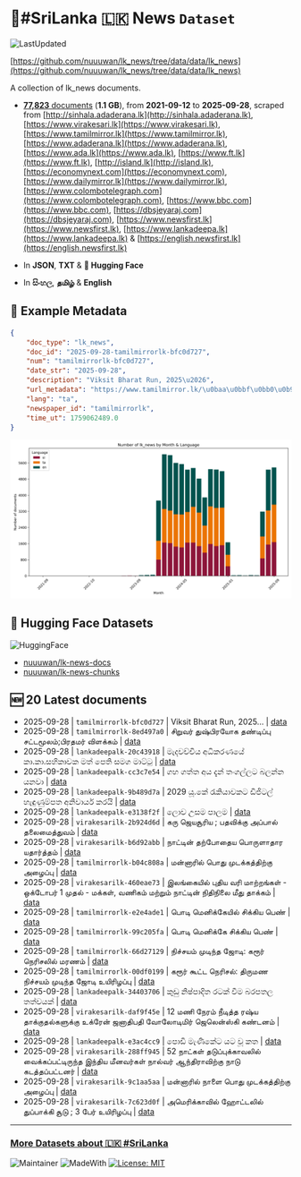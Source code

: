 # 📄#SriLanka 🇱🇰 News `Dataset`

![LastUpdated](https://img.shields.io/badge/last_updated-2025--09--28_18:07:32-green)

[https://github.com/nuuuwan/lk_news/tree/data/data/lk_news](https://github.com/nuuuwan/lk_news/tree/data/data/lk_news)

A collection of lk_news documents.

- [**77,823** documents](https://github.com/nuuuwan/lk_news/tree/data/data/lk_news) (**1.1 GB**), from **2021-09-12** to **2025-09-28**, scraped from [http://sinhala.adaderana.lk](http://sinhala.adaderana.lk), [https://www.virakesari.lk](https://www.virakesari.lk), [https://www.tamilmirror.lk](https://www.tamilmirror.lk), [https://www.adaderana.lk](https://www.adaderana.lk), [https://www.ada.lk](https://www.ada.lk), [https://www.ft.lk](https://www.ft.lk), [http://island.lk](http://island.lk), [https://economynext.com](https://economynext.com), [https://www.dailymirror.lk](https://www.dailymirror.lk), [https://www.colombotelegraph.com](https://www.colombotelegraph.com), [https://www.bbc.com](https://www.bbc.com), [https://dbsjeyaraj.com](https://dbsjeyaraj.com), [https://www.newsfirst.lk](https://www.newsfirst.lk), [https://www.lankadeepa.lk](https://www.lankadeepa.lk) & [https://english.newsfirst.lk](https://english.newsfirst.lk)

- In **JSON**, **TXT** & **🤗 Hugging Face**

- In **සිංහල**, **தமிழ்** & **English**

## 📝 Example Metadata

```json
{
    "doc_type": "lk_news",
    "doc_id": "2025-09-28-tamilmirrorlk-bfc0d727",
    "num": "tamilmirrorlk-bfc0d727",
    "date_str": "2025-09-28",
    "description": "Viksit Bharat Run, 2025\u2026",
    "url_metadata": "https://www.tamilmirror.lk/\u0baa\u0bbf\u0bb0\u0b9a\u0bbf\u0ba4\u0bcd\u0ba4-\u0b9a\u0bc6\u0baf\u0bcd\u0ba4\u0bbf/Viksit-Bharat-Run-2025/150-365424",
    "lang": "ta",
    "newspaper_id": "tamilmirrorlk",
    "time_ut": 1759062489.0
}
```

![Chart](https://raw.githubusercontent.com/nuuuwan/lk_news/refs/heads/data/data/lk_news/docs_by_month_and_lang.png)

## 🤗 Hugging Face Datasets

![HuggingFace](https://img.shields.io/badge/-HuggingFace-FDEE21?style=for-the-badge&logo=HuggingFace)

- [nuuuwan/lk-news-docs](https://huggingface.co/datasets/nuuuwan/lk-news-docs)
- [nuuuwan/lk-news-chunks](https://huggingface.co/datasets/nuuuwan/lk-news-chunks)

## 🆕 20 Latest documents

- 2025-09-28 | `tamilmirrorlk-bfc0d727` | Viksit Bharat Run, 2025… | [data](https://github.com/nuuuwan/lk_news/tree/data/data/lk_news/2020s/2025/2025-09-28-tamilmirrorlk-bfc0d727)
- 2025-09-28 | `tamilmirrorlk-8ed497a0` | சிறுவர் துஷ்பிரயோக தண்டிப்பு சட்டமூலம்;பிரதமர் விளக்கம் | [data](https://github.com/nuuuwan/lk_news/tree/data/data/lk_news/2020s/2025/2025-09-28-tamilmirrorlk-8ed497a0)
- 2025-09-28 | `lankadeepalk-20c43918` | මැදවච්චිය අධිකරණයේ කා.කා.සහිකාවක මත් පෙති සමග මාට්ටු | [data](https://github.com/nuuuwan/lk_news/tree/data/data/lk_news/2020s/2025/2025-09-28-lankadeepalk-20c43918)
- 2025-09-28 | `lankadeepalk-cc3c7e54` | ගහ ගත්ත අය දැන් තංගල්ලට බලන්න යනවා | [data](https://github.com/nuuuwan/lk_news/tree/data/data/lk_news/2020s/2025/2025-09-28-lankadeepalk-cc3c7e54)
- 2025-09-28 | `lankadeepalk-9b489d7a` | 2029 යූ.කේ රැකියාවකට ඩිජිටල් හැඳුණුම්පත අනිවාර්ය කරයි | [data](https://github.com/nuuuwan/lk_news/tree/data/data/lk_news/2020s/2025/2025-09-28-lankadeepalk-9b489d7a)
- 2025-09-28 | `lankadeepalk-e3138f2f` | ලොව උසම පාලම | [data](https://github.com/nuuuwan/lk_news/tree/data/data/lk_news/2020s/2025/2025-09-28-lankadeepalk-e3138f2f)
- 2025-09-28 | `virakesarilk-2b924d6d` | கரு ஜெயசூரிய ; பதவிக்கு அப்பால் தலைமைத்துவம் | [data](https://github.com/nuuuwan/lk_news/tree/data/data/lk_news/2020s/2025/2025-09-28-virakesarilk-2b924d6d)
- 2025-09-28 | `virakesarilk-b6d92abb` | நாட்டின் தற்போதைய பொருளாதார யதார்த்தம் | [data](https://github.com/nuuuwan/lk_news/tree/data/data/lk_news/2020s/2025/2025-09-28-virakesarilk-b6d92abb)
- 2025-09-28 | `tamilmirrorlk-b04c808a` | மன்னாரில் பொது முடக்கத்திற்கு அழைப்பு | [data](https://github.com/nuuuwan/lk_news/tree/data/data/lk_news/2020s/2025/2025-09-28-tamilmirrorlk-b04c808a)
- 2025-09-28 | `virakesarilk-460eae73` | இலங்கையில் புதிய வரி மாற்றங்கள் - ஒக்டோபர் 1 முதல் - மக்கள், வணிகம் மற்றும் நாட்டின் நிதிநிலை மீது தாக்கம் | [data](https://github.com/nuuuwan/lk_news/tree/data/data/lk_news/2020s/2025/2025-09-28-virakesarilk-460eae73)
- 2025-09-28 | `tamilmirrorlk-e2e4ade1` | பொடி மெனிக்கேயில் சிக்கிய பெண் | [data](https://github.com/nuuuwan/lk_news/tree/data/data/lk_news/2020s/2025/2025-09-28-tamilmirrorlk-e2e4ade1)
- 2025-09-28 | `tamilmirrorlk-99c205fa` | பொடி மெனிக்கே சிக்கிய பெண் | [data](https://github.com/nuuuwan/lk_news/tree/data/data/lk_news/2020s/2025/2025-09-28-tamilmirrorlk-99c205fa)
- 2025-09-28 | `tamilmirrorlk-66d27129` | நிச்சயம் முடிந்த ஜோடி: கரூர் நெரிசலில் மரணம் | [data](https://github.com/nuuuwan/lk_news/tree/data/data/lk_news/2020s/2025/2025-09-28-tamilmirrorlk-66d27129)
- 2025-09-28 | `tamilmirrorlk-00df0199` | கரூர் கூட்ட நெரிசல்: திருமண நிச்சயம் முடிந்த ஜோடி உயிரிழப்பு | [data](https://github.com/nuuuwan/lk_news/tree/data/data/lk_news/2020s/2025/2025-09-28-tamilmirrorlk-00df0199)
- 2025-09-28 | `lankadeepalk-34403706` | කුඩු නිෂ්පාදිත රටක් වීම බරපතල තත්වයක් | [data](https://github.com/nuuuwan/lk_news/tree/data/data/lk_news/2020s/2025/2025-09-28-lankadeepalk-34403706)
- 2025-09-28 | `virakesarilk-daf9f45e` | 12 மணி நேரம் நீடித்த ரஷ்ய தாக்குதல்களுக்கு உக்ரேன் ஜனாதிபதி வோலோடிமிர் ஜெலென்ஸ்கி கண்டனம் | [data](https://github.com/nuuuwan/lk_news/tree/data/data/lk_news/2020s/2025/2025-09-28-virakesarilk-daf9f45e)
- 2025-09-28 | `lankadeepalk-e3ac4cc9` | පොඩි මැණිකේට යට වූ කත | [data](https://github.com/nuuuwan/lk_news/tree/data/data/lk_news/2020s/2025/2025-09-28-lankadeepalk-e3ac4cc9)
- 2025-09-28 | `virakesarilk-288ff945` | 52 நாட்கள் தடுப்புக்காவலில் வைக்கப்பட்டிருந்த இந்திய மீனவர்கள் நால்வர் ஆந்திராவிற்கு நாடு கடத்தப்பட்டனர் | [data](https://github.com/nuuuwan/lk_news/tree/data/data/lk_news/2020s/2025/2025-09-28-virakesarilk-288ff945)
- 2025-09-28 | `virakesarilk-9c1aa5aa` | மன்னாரில் நாளை பொது முடக்கத்திற்கு அழைப்பு | [data](https://github.com/nuuuwan/lk_news/tree/data/data/lk_news/2020s/2025/2025-09-28-virakesarilk-9c1aa5aa)
- 2025-09-28 | `virakesarilk-7c623d0f` | அமெரிக்காவில் ஹோட்டலில் துப்பாக்கி சூடு ; 3 பேர் உயிரிழப்பு | [data](https://github.com/nuuuwan/lk_news/tree/data/data/lk_news/2020s/2025/2025-09-28-virakesarilk-7c623d0f)

---

### [More Datasets about 🇱🇰 #SriLanka](https://github.com/nuuuwan/lk_datasets)

![Maintainer](https://img.shields.io/badge/maintainer-nuuuwan-red)
![MadeWith](https://img.shields.io/badge/made_with-python-blue)
[![License: MIT](https://img.shields.io/badge/License-MIT-yellow.svg)](https://opensource.org/licenses/MIT)

